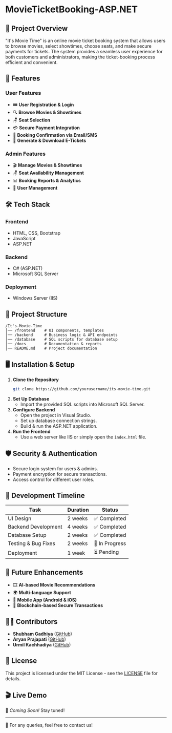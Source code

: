 # MovieTicketBooking-ASP.NET

## 📌 Project Overview
"It's Movie Time" is an online movie ticket booking system that allows users to browse movies, select showtimes, choose seats, and make secure payments for tickets. The system provides a seamless user experience for both customers and administrators, making the ticket-booking process efficient and convenient.

## 🚀 Features
### User Features
- 🎟️ **User Registration & Login**
- 🔍 **Browse Movies & Showtimes**
- 🪑 **Seat Selection**
- 💳 **Secure Payment Integration**
- 📧 **Booking Confirmation via Email/SMS**
- 📜 **Generate & Download E-Tickets**

### Admin Features
- 🎬 **Manage Movies & Showtimes**
- 🪑 **Seat Availability Management**
- 📊 **Booking Reports & Analytics**
- 👤 **User Management**

## 🛠️ Tech Stack
### Frontend
- HTML, CSS, Bootstrap
- JavaScript
- ASP.NET

### Backend
- C# (ASP.NET)
- Microsoft SQL Server

### Deployment
- Windows Server (IIS)

## 📂 Project Structure
```
/It's-Movie-Time
│── /frontend    # UI components, templates
│── /backend     # Business logic & API endpoints
│── /database    # SQL scripts for database setup
│── /docs        # Documentation & reports
│── README.md    # Project documentation
```

## 🖥️ Installation & Setup
1. **Clone the Repository**
   ```sh
   git clone https://github.com/yourusername/its-movie-time.git
   ```
2. **Set Up Database**
   - Import the provided SQL scripts into Microsoft SQL Server.
3. **Configure Backend**
   - Open the project in Visual Studio.
   - Set up database connection strings.
   - Build & run the ASP.NET application.
4. **Run the Frontend**
   - Use a web server like IIS or simply open the `index.html` file.

## 🛡️ Security & Authentication
- Secure login system for users & admins.
- Payment encryption for secure transactions.
- Access control for different user roles.

## 📅 Development Timeline
| Task | Duration | Status |
|------|---------|--------|
| UI Design | 2 weeks | ✅ Completed |
| Backend Development | 4 weeks | ✅ Completed |
| Database Setup | 2 weeks | ✅ Completed |
| Testing & Bug Fixes | 2 weeks | 🔄 In Progress |
| Deployment | 1 week | ⏳ Pending |

## 📌 Future Enhancements
- 🎞️ **AI-based Movie Recommendations**
- 🌍 **Multi-language Support**
- 📲 **Mobile App (Android & iOS)**
- 🔄 **Blockchain-based Secure Transactions**

## 👨‍💻 Contributors
- **Shubham Gadhiya** ([GitHub](https://github.com/shubhamgadhiya))
- **Aryan Prajapati** ([GitHub](https://github.com/aryanprajapati))
- **Urmil Kachhadiya** ([GitHub](https://github.com/urmilkachhadiya))

## 📜 License
This project is licensed under the MIT License - see the [LICENSE](LICENSE) file for details.

## 🎬 Live Demo
🚀 *Coming Soon!* Stay tuned!

---
📧 For any queries, feel free to contact us!

